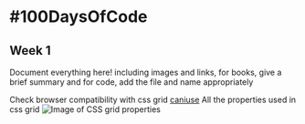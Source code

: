 # #100DaysOfCode

## Week 1

Document everything here! including images and links, for books, give a brief summary and for code, add the file and name appropriately

Check browser compatibility with css grid [caniuse](https://caniuse.com/css-grid)
All the properties used in css grid
![Image of CSS grid properties](https://github.com/EOjeah/100DaysOfCode/tree/main/1-wk/images/css_grid_properties.png)
